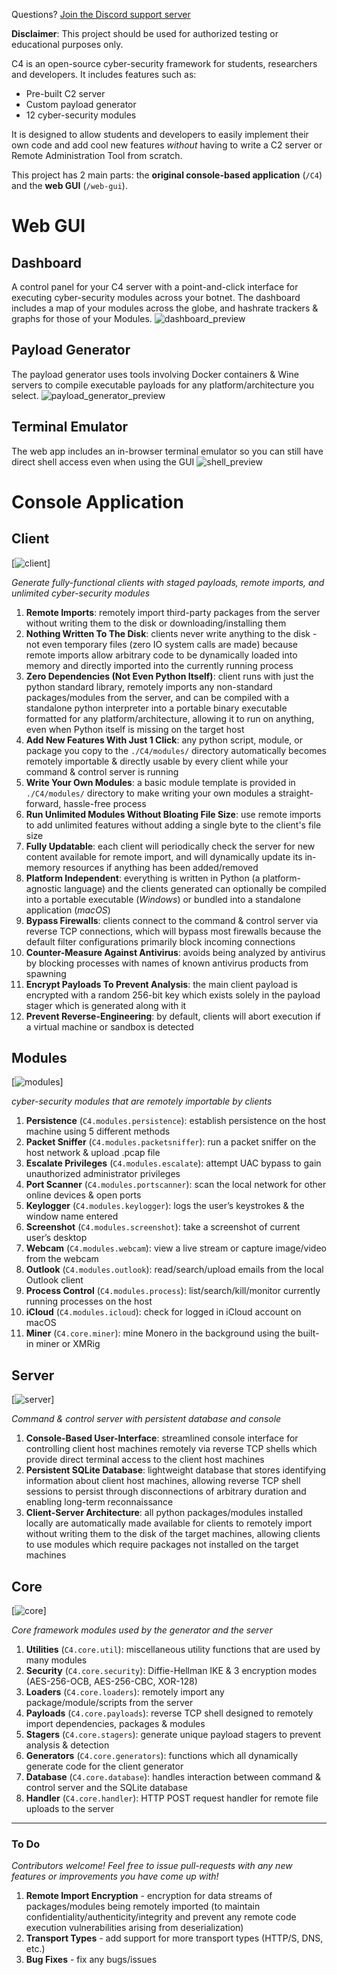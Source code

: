 Questions? [Join the Discord support server](https://discord.gg/8FsSrw7)

__Disclaimer__: This project should be used for authorized testing or educational purposes only.

C4 is an open-source cyber-security framework for students, researchers and developers. It includes features such as:
- Pre-built C2 server
- Custom payload generator
- 12 cyber-security modules

It is designed to allow students and developers to easily implement their own code and add cool new
features *without* having to write a C2 server or Remote Administration Tool from scratch.

This project has 2 main parts: the **original console-based application** (`/C4`) and the **web GUI** (`/web-gui`).

# Web GUI

## Dashboard
A control panel for your C4 server with a point-and-click interface for executing cyber-security modules across your botnet. The dashboard includes a map of your modules across the globe, and hashrate trackers & graphs for those of your Modules.
![dashboard_preview](https://github.com/lance0145/C4/tree/master/web-gui/buildyourownbotnet/assets/images/previews/preview-dashboard.png)

## Payload Generator
The payload generator uses tools involving Docker containers & Wine servers to compile executable payloads for any platform/architecture you select.
![payload_generator_preview](https://github.com/lance0145/C4/tree/master/web-gui/buildyourownbotnet/assets/images/previews/preview-payloads2.png)

## Terminal Emulator
The web app includes an in-browser terminal emulator so you can still have direct shell access even when using the GUI
![shell_preview](https://github.com/lance0145/C4/tree/master/web-gui/buildyourownbotnet/assets/images/previews/preview-shell2.png)

# Console Application

## Client
[![client](https://img.shields.io/badge/C4-client-blue.svg)]

*Generate fully-functional clients with staged payloads, remote imports, and unlimited cyber-security modules*

1) __Remote Imports__: remotely import third-party packages from the server without writing them 
to the disk or downloading/installing them
2) __Nothing Written To The Disk__: clients never write anything to the disk - not even temporary files (zero IO
system calls are made) because remote imports allow arbitrary code to be 
dynamically loaded into memory and directly imported into the currently running 
process
3) __Zero Dependencies (Not Even Python Itself)__: client runs with just the python standard library, remotely imports any non-standard
packages/modules from the server, and can be compiled with a standalone python 
interpreter into a portable binary executable formatted for any platform/architecture,
allowing it to run on anything, even when Python itself is missing on the target host
4) __Add New Features With Just 1 Click__: any python script, module, or package you copy to the `./C4/modules/` directory
automatically becomes remotely importable & directly usable by every client while 
your command & control server is running
5) __Write Your Own Modules__: a basic module template is provided in `./C4/modules/` directory to make writing
your own modules a straight-forward, hassle-free process
6) __Run Unlimited Modules Without Bloating File Size__: use remote imports to add unlimited features without adding a single byte to the
client's file size 
7) __Fully Updatable__: each client will periodically check the server for new content available for
remote import, and will dynamically update its in-memory resources
if anything has been added/removed
8) __Platform Independent__: everything is written in Python (a platform-agnostic language) and the clients
generated can optionally be compiled into a portable executable (*Windows*) or
bundled into a standalone application (*macOS*)
9) __Bypass Firewalls__: clients connect to the command & control server via reverse TCP connections, which
will bypass most firewalls because the default filter configurations primarily
block incoming connections
10) __Counter-Measure Against Antivirus__: avoids being analyzed by antivirus by blocking processes with names of known antivirus
products from spawning
11) __Encrypt Payloads To Prevent Analysis__: the main client payload is encrypted with a random 256-bit key which exists solely
in the payload stager which is generated along with it
12) __Prevent Reverse-Engineering__: by default, clients will abort execution if a virtual machine or sandbox is detected

## Modules
[![modules](https://img.shields.io/badge/C4-modules-blue.svg)]

*cyber-security modules that are remotely importable by clients*

1) __Persistence__ (`C4.modules.persistence`): establish persistence on the host machine using 5 different methods
2) __Packet Sniffer__ (`C4.modules.packetsniffer`): run a packet sniffer on the host network & upload .pcap file
3) __Escalate Privileges__ (`C4.modules.escalate`): attempt UAC bypass to gain unauthorized administrator privileges
4) __Port Scanner__ (`C4.modules.portscanner`): scan the local network for other online devices & open ports
5) __Keylogger__ (`C4.modules.keylogger`): logs the user’s keystrokes & the window name entered
6) __Screenshot__ (`C4.modules.screenshot`): take a screenshot of current user’s desktop
7) __Webcam__ (`C4.modules.webcam`): view a live stream or capture image/video from the webcam
8) __Outlook__ (`C4.modules.outlook`): read/search/upload emails from the local Outlook client
9) __Process Control__ (`C4.modules.process`): list/search/kill/monitor currently running processes on the host
10) __iCloud__ (`C4.modules.icloud`): check for logged in iCloud account on macOS
11) __Miner__ (`C4.core.miner`): mine Monero in the background using the built-in miner or XMRig

## Server
[![server](https://img.shields.io/badge/C4-server-blue.svg)]

*Command & control server with persistent database and console*

1) __Console-Based User-Interface__: streamlined console interface for controlling client host machines remotely via
reverse TCP shells which provide direct terminal access to the client host machines
2) __Persistent SQLite Database__: lightweight database that stores identifying information about client host machines,
allowing reverse TCP shell sessions to persist through disconnections of arbitrary
duration and enabling long-term reconnaissance
3) __Client-Server Architecture__: all python packages/modules installed locally are automatically made available for clients 
to remotely import without writing them to the disk of the target machines, allowing clients to use modules which require
packages not installed on the target machines

## Core
[![core](https://img.shields.io/badge/C4-core-blue.svg)]

*Core framework modules used by the generator and the server*

1) __Utilities__ (`C4.core.util`): miscellaneous utility functions that are used by many modules
2) __Security__ (`C4.core.security`): Diffie-Hellman IKE & 3 encryption modes (AES-256-OCB, AES-256-CBC, XOR-128)
3) __Loaders__ (`C4.core.loaders`): remotely import any package/module/scripts from the server
4) __Payloads__ (`C4.core.payloads`): reverse TCP shell designed to remotely import dependencies, packages & modules
5) __Stagers__ (`C4.core.stagers`): generate unique payload stagers to prevent analysis & detection   
6) __Generators__ (`C4.core.generators`): functions which all dynamically generate code for the client generator
7) __Database__ (`C4.core.database`): handles interaction between command & control server and the SQLite database
8) __Handler__ (`C4.core.handler`): HTTP POST request handler for remote file uploads to the server

________________________________________________________________________________________________

### To Do

*Contributors welcome! Feel free to issue pull-requests with any new features or improvements you have come up with!*

1) __Remote Import Encryption__ - encryption for data streams of packages/modules being remotely imported (to maintain confidentiality/authenticity/integrity and prevent any remote code execution vulnerabilities arising from deserialization)
2) __Transport Types__ - add support for more transport types (HTTP/S, DNS, etc.)
3) __Bug Fixes__ - fix any bugs/issues
